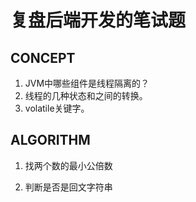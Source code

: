 # 复盘后端开发的笔试题

## CONCEPT

1. JVM中哪些组件是线程隔离的？
2. 线程的几种状态和之间的转换。
3. volatile关键字。

## ALGORITHM

1. 找两个数的最小公倍数

2. 判断是否是回文字符串

   







